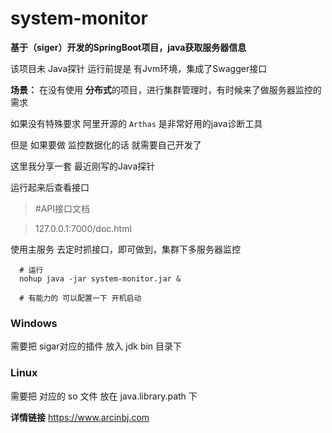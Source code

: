 # system-monitor

**基于（siger）开发的SpringBoot项目，java获取服务器信息**

该项目未 Java探针 运行前提是 有Jvm环境，集成了Swagger接口


**场景：**
 在没有使用 **分布式**的项目，进行集群管理时，有时候来了做服务器监控的需求
 
 如果没有特殊要求 阿里开源的 ```Arthas``` 是非常好用的java诊断工具
 
 但是 如果要做 监控数据化的话 就需要自己开发了 
 
 这里我分享一套 最近刚写的Java探针 
 
 运行起来后查看接口
 
> #API接口文档
 
> 127.0.0.1:7000/doc.html

 使用主服务 去定时抓接口，即可做到，集群下多服务器监控
 

```
  # 运行
  nohup java -jar system-monitor.jar &
  
  # 有能力的 可以配置一下 开机启动
```
### Windows
需要把 sigar对应的插件 放入 jdk bin 目录下 

### Linux 
需要把 对应的 so 文件 放在 java.library.path 下 


**详情链接**
https://www.arcinbj.com

